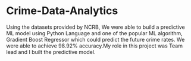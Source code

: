 # Crime-Data-Analytics
Using the datasets provided by NCRB, We were able to build a predictive ML model using Python Language and one of the popular ML algorithm, Gradient Boost Regressor which could predict the future crime rates. We were able to achieve 98.92% accuracy.My role in this project was Team lead and I built the predictive model.
